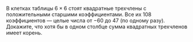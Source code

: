 В клетках таблицы $6\times 6$ стоят квадратные трехчлены с
положительными старшими коэффициентами. Все их 108 коэффициентов — 
целые числа от
$-60$ до $47$ (по одному разу). Докажите, что хотя бы в одном столбце
сумма квадратных трехчленов имеет корень.